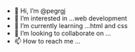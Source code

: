 - 👋 Hi, I’m @pegrgj
- 👀 I’m interested in ...web development
- 🌱 I’m currently learning ...html and css
- 💞️ I’m looking to collaborate on ...
- 📫 How to reach me ...

<!---
pegrgj/pegrgj is a ✨ special ✨ repository because its `README.md` (this file) appears on your GitHub profile.
You can click the Preview link to take a look at your changes.
--->
